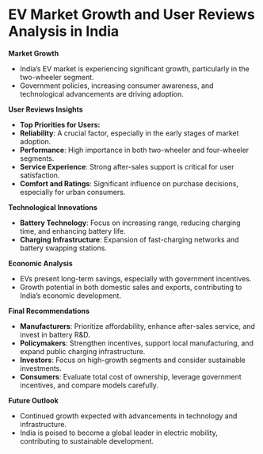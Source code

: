 # EV Market Growth and User Reviews Analysis in India

 **Market Growth**
- India’s EV market is experiencing significant growth, particularly in the two-wheeler segment.
- Government policies, increasing consumer awareness, and technological advancements are driving adoption.

 **User Reviews Insights**
  - **Top Priorities for Users:**
  - **Reliability**: A crucial factor, especially in the early stages of market adoption.
  - **Performance**: High importance in both two-wheeler and four-wheeler segments.
  - **Service Experience**: Strong after-sales support is critical for user satisfaction.
  - **Comfort and Ratings**: Significant influence on purchase decisions, especially for urban consumers.

 **Technological Innovations**
- **Battery Technology**: Focus on increasing range, reducing charging time, and enhancing battery life.
- **Charging Infrastructure**: Expansion of fast-charging networks and battery swapping stations.

 **Economic Analysis**
- EVs present long-term savings, especially with government incentives.
- Growth potential in both domestic sales and exports, contributing to India’s economic development.

 **Final Recommendations**
- **Manufacturers**: Prioritize affordability, enhance after-sales service, and invest in battery R&D.
- **Policymakers**: Strengthen incentives, support local manufacturing, and expand public charging infrastructure.
- **Investors**: Focus on high-growth segments and consider sustainable investments.
- **Consumers**: Evaluate total cost of ownership, leverage government incentives, and compare models carefully.

 **Future Outlook**
- Continued growth expected with advancements in technology and infrastructure.
- India is poised to become a global leader in electric mobility, contributing to sustainable development.
